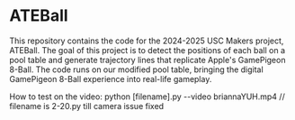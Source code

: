 # ATEBall

This repository contains the code for the 2024-2025 USC Makers project, ATEBall. The goal of this project is to detect the positions of each ball on a pool table and generate trajectory lines that replicate Apple's GamePigeon 8-Ball. The code runs on our modified pool table, bringing the digital GamePigeon 8-Ball experience into real-life gameplay.

How to test on the video:
python [filename].py --video briannaYUH.mp4      // filename is 2-20.py till camera issue fixed
